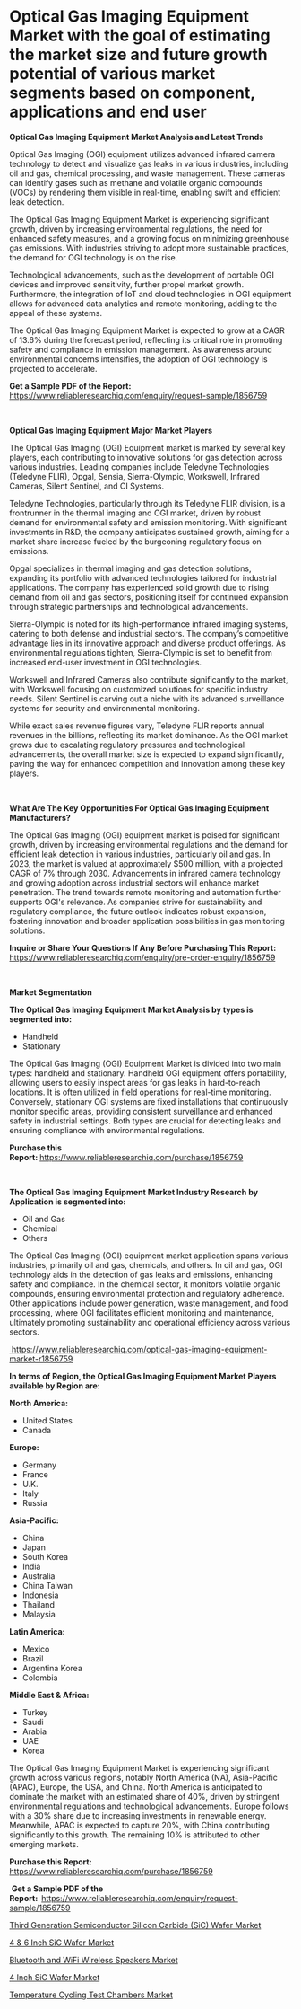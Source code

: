 <p><h1>Optical Gas Imaging Equipment Market with the goal of estimating the market size and future growth potential of various market segments based on component, applications and end user</h1></p><p><strong>Optical Gas Imaging Equipment Market Analysis and Latest Trends</strong></p>
<p><p>Optical Gas Imaging (OGI) equipment utilizes advanced infrared camera technology to detect and visualize gas leaks in various industries, including oil and gas, chemical processing, and waste management. These cameras can identify gases such as methane and volatile organic compounds (VOCs) by rendering them visible in real-time, enabling swift and efficient leak detection.</p><p>The Optical Gas Imaging Equipment Market is experiencing significant growth, driven by increasing environmental regulations, the need for enhanced safety measures, and a growing focus on minimizing greenhouse gas emissions. With industries striving to adopt more sustainable practices, the demand for OGI technology is on the rise. </p><p>Technological advancements, such as the development of portable OGI devices and improved sensitivity, further propel market growth. Furthermore, the integration of IoT and cloud technologies in OGI equipment allows for advanced data analytics and remote monitoring, adding to the appeal of these systems.</p><p>The Optical Gas Imaging Equipment Market is expected to grow at a CAGR of 13.6% during the forecast period, reflecting its critical role in promoting safety and compliance in emission management. As awareness around environmental concerns intensifies, the adoption of OGI technology is projected to accelerate.</p></p>
<p><strong>Get a Sample PDF of the Report:&nbsp;</strong> <a href="https://www.reliableresearchiq.com/enquiry/request-sample/1856759?utm_campaign=103&utm_medium=2&utm_source=Github&utm_content=ia&utm_term=27032025&utm_id=optical-gas-imaging-equipment">https://www.reliableresearchiq.com/enquiry/request-sample/1856759</a></p>
<p>&nbsp;</p>
<p><strong>Optical Gas Imaging Equipment Major Market Players</strong></p>
<p><p>The Optical Gas Imaging (OGI) Equipment market is marked by several key players, each contributing to innovative solutions for gas detection across various industries. Leading companies include Teledyne Technologies (Teledyne FLIR), Opgal, Sensia, Sierra-Olympic, Workswell, Infrared Cameras, Silent Sentinel, and CI Systems.</p><p>Teledyne Technologies, particularly through its Teledyne FLIR division, is a frontrunner in the thermal imaging and OGI market, driven by robust demand for environmental safety and emission monitoring. With significant investments in R&D, the company anticipates sustained growth, aiming for a market share increase fueled by the burgeoning regulatory focus on emissions.</p><p>Opgal specializes in thermal imaging and gas detection solutions, expanding its portfolio with advanced technologies tailored for industrial applications. The company has experienced solid growth due to rising demand from oil and gas sectors, positioning itself for continued expansion through strategic partnerships and technological advancements.</p><p>Sierra-Olympic is noted for its high-performance infrared imaging systems, catering to both defense and industrial sectors. The company’s competitive advantage lies in its innovative approach and diverse product offerings. As environmental regulations tighten, Sierra-Olympic is set to benefit from increased end-user investment in OGI technologies.</p><p>Workswell and Infrared Cameras also contribute significantly to the market, with Workswell focusing on customized solutions for specific industry needs. Silent Sentinel is carving out a niche with its advanced surveillance systems for security and environmental monitoring.</p><p>While exact sales revenue figures vary, Teledyne FLIR reports annual revenues in the billions, reflecting its market dominance. As the OGI market grows due to escalating regulatory pressures and technological advancements, the overall market size is expected to expand significantly, paving the way for enhanced competition and innovation among these key players.</p></p>
<p>&nbsp;</p>
<p><strong>What Are The Key Opportunities For Optical Gas Imaging Equipment Manufacturers?</strong></p>
<p><p>The Optical Gas Imaging (OGI) equipment market is poised for significant growth, driven by increasing environmental regulations and the demand for efficient leak detection in various industries, particularly oil and gas. In 2023, the market is valued at approximately $500 million, with a projected CAGR of 7% through 2030. Advancements in infrared camera technology and growing adoption across industrial sectors will enhance market penetration. The trend towards remote monitoring and automation further supports OGI's relevance. As companies strive for sustainability and regulatory compliance, the future outlook indicates robust expansion, fostering innovation and broader application possibilities in gas monitoring solutions.</p></p>
<p><strong>Inquire or Share Your Questions If Any Before Purchasing This Report:</strong> <a href="https://www.reliableresearchiq.com/enquiry/pre-order-enquiry/1856759?utm_campaign=103&utm_medium=2&utm_source=Github&utm_content=ia&utm_term=27032025&utm_id=optical-gas-imaging-equipment">https://www.reliableresearchiq.com/enquiry/pre-order-enquiry/1856759</a></p>
<p>&nbsp;</p>
<p><strong>Market Segmentation</strong></p>
<p><strong>The Optical Gas Imaging Equipment Market Analysis by types is segmented into:</strong></p>
<p><ul><li>Handheld</li><li>Stationary</li></ul></p>
<p><p>The Optical Gas Imaging (OGI) Equipment Market is divided into two main types: handheld and stationary. Handheld OGI equipment offers portability, allowing users to easily inspect areas for gas leaks in hard-to-reach locations. It is often utilized in field operations for real-time monitoring. Conversely, stationary OGI systems are fixed installations that continuously monitor specific areas, providing consistent surveillance and enhanced safety in industrial settings. Both types are crucial for detecting leaks and ensuring compliance with environmental regulations.</p></p>
<p><strong>Purchase this Report:&nbsp;</strong><a href="https://www.reliableresearchiq.com/purchase/1856759?utm_campaign=103&utm_medium=2&utm_source=Github&utm_content=ia&utm_term=27032025&utm_id=optical-gas-imaging-equipment">https://www.reliableresearchiq.com/purchase/1856759</a></p>
<p>&nbsp;</p>
<p><strong>The Optical Gas Imaging Equipment Market Industry Research by Application is segmented into:</strong></p>
<p><ul><li>Oil and Gas</li><li>Chemical</li><li>Others</li></ul></p>
<p><p>The Optical Gas Imaging (OGI) equipment market application spans various industries, primarily oil and gas, chemicals, and others. In oil and gas, OGI technology aids in the detection of gas leaks and emissions, enhancing safety and compliance. In the chemical sector, it monitors volatile organic compounds, ensuring environmental protection and regulatory adherence. Other applications include power generation, waste management, and food processing, where OGI facilitates efficient monitoring and maintenance, ultimately promoting sustainability and operational efficiency across various sectors.</p></p>
<p><a href="https://www.reliableresearchiq.com/optical-gas-imaging-equipment-market-r1856759?utm_campaign=103&utm_medium=2&utm_source=Github&utm_content=ia&utm_term=27032025&utm_id=optical-gas-imaging-equipment">&nbsp;https://www.reliableresearchiq.com/optical-gas-imaging-equipment-market-r1856759</a></p>
<p><strong>In terms of Region, the Optical Gas Imaging Equipment Market Players available by Region are:</strong></p>
<p>
    <p> <strong> North America: </strong>
        <ul>
            <li>United States</li>
            <li>Canada</li>
        </ul>
        </p> 
    <p> <strong> Europe: </strong>
        <ul>
            <li>Germany</li>
            <li>France</li>
            <li>U.K.</li>
            <li>Italy</li>
            <li>Russia</li>
        </ul>
        </p> 
    <p> <strong> Asia-Pacific: </strong>
        <ul>
            <li>China</li>
            <li>Japan</li>
            <li>South Korea</li>
            <li>India</li>
            <li>Australia</li>
            <li>China Taiwan</li>
            <li>Indonesia</li>
            <li>Thailand</li>
            <li>Malaysia</li>
        </ul>
        </p> 
    <p> <strong> Latin America: </strong>
        <ul>
            <li>Mexico</li>
            <li>Brazil</li>
            <li>Argentina Korea</li>
            <li>Colombia</li>
        </ul>
        </p> 
    <p> <strong> Middle East & Africa: </strong>
        <ul>
            <li>Turkey</li>
            <li>Saudi</li>
            <li>Arabia</li>
            <li>UAE</li>
            <li>Korea</li>
        </ul>
    </p>
    </p>
<p><p>The Optical Gas Imaging Equipment Market is experiencing significant growth across various regions, notably North America (NA), Asia-Pacific (APAC), Europe, the USA, and China. North America is anticipated to dominate the market with an estimated share of 40%, driven by stringent environmental regulations and technological advancements. Europe follows with a 30% share due to increasing investments in renewable energy. Meanwhile, APAC is expected to capture 20%, with China contributing significantly to this growth. The remaining 10% is attributed to other emerging markets.</p></p>
<p><strong>Purchase this Report: </strong><a href="https://www.reliableresearchiq.com/purchase/1856759?utm_campaign=103&utm_medium=2&utm_source=Github&utm_content=ia&utm_term=27032025&utm_id=optical-gas-imaging-equipment">https://www.reliableresearchiq.com/purchase/1856759</a></p>
<p>&nbsp;<strong>Get a Sample PDF of the Report:&nbsp;&nbsp;</strong><a href="https://www.reliableresearchiq.com/enquiry/request-sample/1856759?utm_campaign=103&utm_medium=2&utm_source=Github&utm_content=ia&utm_term=27032025&utm_id=optical-gas-imaging-equipment">https://www.reliableresearchiq.com/enquiry/request-sample/1856759</a></p>
<p><strong></strong></p>
<p><p><a href="https://github.com/ertssmelov0/Market-Research-Report-List-1/blob/main/third-generation-semiconductor-silicon-carbide-sic-wafer-market.md?utm_campaign=103&utm_medium=2&utm_source=Github&utm_content=ia&utm_term=27032025&utm_id=optical-gas-imaging-equipment">Third Generation Semiconductor Silicon Carbide (SiC) Wafer Market</a></p><p><a href="https://github.com/siriocooch4a/Market-Research-Report-List-1/blob/main/4-6-inch-sic-wafer-market.md?utm_campaign=103&utm_medium=2&utm_source=Github&utm_content=ia&utm_term=27032025&utm_id=optical-gas-imaging-equipment">4 & 6 Inch SiC Wafer Market</a></p><p><a href="https://github.com/yakobotege/Market-Research-Report-List-1/blob/main/bluetooth-and-wifi-wireless-speakers-market.md?utm_campaign=103&utm_medium=2&utm_source=Github&utm_content=ia&utm_term=27032025&utm_id=optical-gas-imaging-equipment">Bluetooth and WiFi Wireless Speakers Market</a></p><p><a href="https://github.com/pupekironim/Market-Research-Report-List-1/blob/main/4-inch-sic-wafer-market.md?utm_campaign=103&utm_medium=2&utm_source=Github&utm_content=ia&utm_term=27032025&utm_id=optical-gas-imaging-equipment">4 Inch SiC Wafer Market</a></p><p><a href="https://github.com/sakuniniray98/Market-Research-Report-List-1/blob/main/temperature-cycling-test-chambers-market.md?utm_campaign=103&utm_medium=2&utm_source=Github&utm_content=ia&utm_term=27032025&utm_id=optical-gas-imaging-equipment">Temperature Cycling Test Chambers Market</a></p></p>
